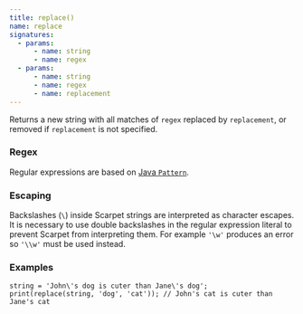 ```yaml
---
title: replace()
name: replace
signatures:
  - params:
      - name: string
      - name: regex
  - params:
      - name: string
      - name: regex
      - name: replacement
---
```


Returns a new string with all matches of `regex` replaced by `replacement`, or
removed if `replacement` is not specified.

### Regex

Regular expressions are based on [Java `Pattern`].

### Escaping

Backslashes (`\`) inside Scarpet strings are interpreted as character escapes.
It is necessary to use double backslashes in the regular expression literal to
prevent Scarpet from interpreting them. For example `'\w'` produces an error so
`'\\w'` must be used instead.

### Examples

```scarpet
string = 'John\'s dog is cuter than Jane\'s dog';
print(replace(string, 'dog', 'cat')); // John's cat is cuter than Jane's cat
```

[Java `Pattern`]:
  https://docs.oracle.com/en/java/javase/17/docs/api/java.base/java/util/regex/Pattern.html
